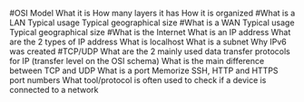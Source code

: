 #OSI Model
What it is
How many layers it has
How it is organized
#What is a LAN
Typical usage
Typical geographical size
#What is a WAN
Typical usage
Typical geographical size
#What is the Internet
What is an IP address
What are the 2 types of IP address
What is localhost
What is a subnet
Why IPv6 was created
#TCP/UDP
What are the 2 mainly used data transfer protocols for IP (transfer level on the OSI schema)
What is the main difference between TCP and UDP
What is a port
Memorize SSH, HTTP and HTTPS port numbers
What tool/protocol is often used to check if a device is connected to a network